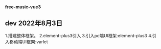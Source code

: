 #### free-music-vue3
## dev 2022年8月3日
1.搭建整体框架。
2.element-plus3引入
3.引入pc端UI框架:element-plus3
4.引入移动端UI框架:varlet
